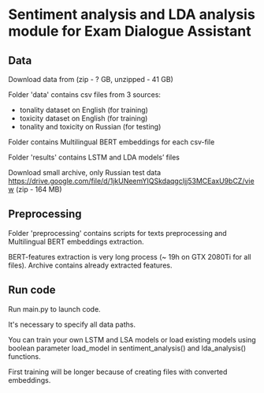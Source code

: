 # Sentiment analysis and LDA analysis module for Exam Dialogue Assistant

## Data
Download data from <link will be here soon> (zip - ? GB, unzipped - 41 GB) 

Folder 'data' contains csv files from 3 sources:
- tonality dataset on English (for training)
- toxicity dataset on English (for training)
- tonality and toxicity on Russian (for testing)

Folder contains Multilingual BERT embeddings for each csv-file

Folder 'results' contains LSTM and LDA models’ files

Download small archive, only Russian test data https://drive.google.com/file/d/1jkUNeemYIQSkdaqgcIjj53MCEaxU9bCZ/view (zip - 164 MB)

## Preprocessing
Folder 'preprocessing' contains scripts for texts preprocessing and Multilingual BERT embeddings extraction. 

BERT-features extraction is very long process (~ 19h on GTX 2080Ti for all files). Archive contains already extracted features.

## Run code
Run main.py to launch code.

It's necessary to specify all data paths. 

You can train your own LSTM and LSA models or load existing models using boolean parameter load_model in sentiment_analysis() and lda_analysis() functions. 

First training will be longer because of creating files with converted embeddings.
